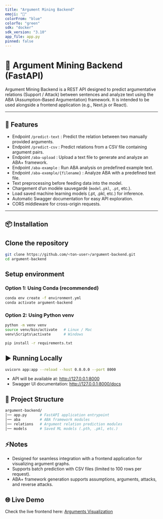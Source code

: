 ```yaml
---
title: "Argument Mining Backend"
emoji: "🧠"
colorFrom: "blue"
colorTo: "green"
sdk: "docker"
sdk_version: "3.10"
app_file: app.py
pinned: false
---
```


# 🧠 Argument Mining Backend (FastAPI)

Argument Mining Backend is a REST API designed to predict argumentative relations (Support / Attack) between sentences and analyze text using the ABA (Assumption-Based Argumentation) framework.
It is intended to be used alongside a frontend application (e.g., Next.js or React).

---

## 🚀 Features
- Endpoint `/predict-text` : Predict the relation between two manually provided arguments.
- Endpoint `/predict-csv` : Predict relations from a CSV file containing argument pairs.
- Endpoint `/aba-upload` : Upload a text file to generate and analyze an ABA+ framework.
- Endpoint `/aba-example` : Run ABA analysis on predefined example text.
- Endpoint `/aba-exemple/{filename}` : Analyze ABA with a predefined text file.
- Text preprocessing before feeding data into the model.  
- Chargement d’un modèle sauvegardé (`model.pkl`, `.pt`, etc.).
- Load saved machine learning models (.pt, .pkl, etc.) for inference.
- Automatic Swagger documentation for easy API exploration.
- CORS middleware for cross-origin requests.

---

## 📦 Installation

## Clone the repository

```bash
git clone https://github.com/<ton-user>/argument-backend.git
cd argument-backend
```

## Setup environment

### Option 1: Using Conda (recommended)

```bash
conda env create -f environment.yml
conda activate argument-backend
```

### Option 2: Using Python venv

```bash
python -m venv venv
source venv/bin/activate   # Linux / Mac
venv\Scripts\activate      # Windows

pip install -r requirements.txt
```

## ▶️ Running Locally

```bash
uvicorn app:app --reload --host 0.0.0.0 --port 8000
```

- API will be available at: http://127.0.0.1:8000
- Swagger UI documentation: http://127.0.0.1:8000/docs

## 📂 Project Structure

```bash
argument-backend/
│── app.py      # FastAPI application entrypoint
│── aba         # ABA framework modules
│── relations   # Argument relation prediction modules
│── models      # Saved ML models (.pth, .pkl, etc.)
```

## ⚡Notes

- Designed for seamless integration with a frontend application for visualizing argument graphs.
- Supports batch prediction with CSV files (limited to 100 rows per request).
- ABA+ framework generation supports assumptions, arguments, attacks, and reverse attacks.

## 🌐 Live Demo

Check the live frontend here: [Arguments Visualization](https://arguments-visualisation.vercel.app/)